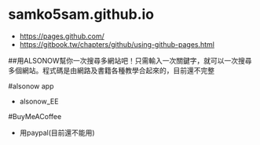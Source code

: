 # samko5sam.github.io

* https://pages.github.com/
* https://gitbook.tw/chapters/github/using-github-pages.html

##用ALSONOW幫你一次搜尋多網站吧！只需輸入一次關鍵字，就可以一次搜尋多個網站。程式碼是由網路及書籍各種教學合起來的，目前還不完整

#alsonow app
* alsonow_EE

#BuyMeACoffee
* 用paypal(目前還不能用)
